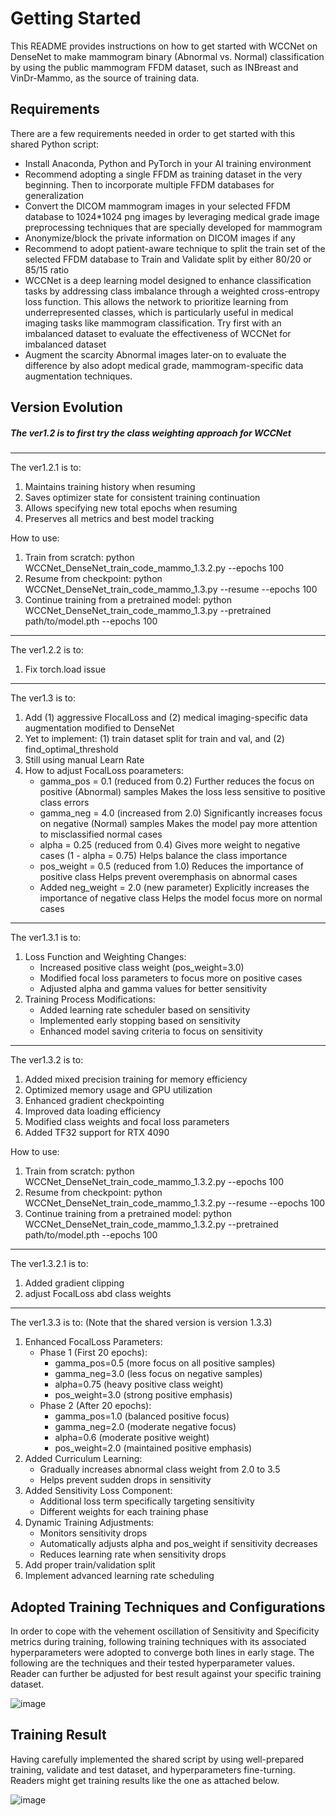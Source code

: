# Getting Started
This README provides instructions on how to get started with WCCNet on DenseNet to make mammogram binary (Abnormal vs. Normal) classification by using the public mammogram FFDM dataset, such as INBreast and VinDr-Mammo, as the source of training data.

## Requirements
There are a few requirements needed in order to get started with this shared Python script:
* Install Anaconda, Python and PyTorch in your AI training environment
* Recommend adopting a single FFDM as training dataset in the very beginning. Then to incorporate multiple FFDM databases for generalization
* Convert the DICOM mammogram images in your selected FFDM database to 1024*1024 png images by leveraging medical grade image preprocessing techniques that are specially developed for mammogram
* Anonymize/block the private information on DICOM images if any
* Recommend to adopt patient-aware technique to split the train set of the selected FFDM database to Train and Validate split by either 80/20 or 85/15 ratio  
* WCCNet is a deep learning model designed to enhance classification tasks by addressing class imbalance through a weighted cross-entropy loss function. This allows the network to prioritize learning from underrepresented classes, which is particularly useful in medical imaging tasks like mammogram classification. Try first with an imbalanced dataset to evaluate the effectiveness of WCCNet for imbalanced dataset 
* Augment the scarcity Abnormal images later-on to evaluate the difference by also adopt medical grade, mammogram-specific data augmentation techniques.



## Version Evolution 
##### The ver1.2 is to first try the class weighting approach for WCCNet
-------------------------------------------------------
The ver1.2.1 is to:
1. Maintains training history when resuming
2. Saves optimizer state for consistent training continuation
3. Allows specifying new total epochs when resuming
4. Preserves all metrics and best model tracking
   
How to use:
1. Train from scratch: python WCCNet_DenseNet_train_code_mammo_1.3.2.py --epochs 100
2. Resume from checkpoint: python WCCNet_DenseNet_train_code_mammo_1.3.py --resume --epochs 100
3. Continue training from a pretrained model: python WCCNet_DenseNet_train_code_mammo_1.3.py --pretrained path/to/model.pth --epochs 100
---------------------------------------------------------
The ver1.2.2 is to: 
1. Fix torch.load issue
-----------------------------------------------------------
The ver1.3 is to: 
1. Add (1) aggressive FlocalLoss and (2) medical imaging-specific data augmentation modified to DenseNet
2. Yet to implement: (1) train dataset split for train and val, and (2) find_optimal_threshold
3. Still using manual Learn Rate
4. How to adjust FocalLoss poarameters:
    * gamma_pos = 0.1 (reduced from 0.2) Further reduces the focus on positive (Abnormal) samples
Makes the loss less sensitive to positive class errors
    * gamma_neg = 4.0 (increased from 2.0) Significantly increases focus on negative (Normal) samples
Makes the model pay more attention to misclassified normal cases
    * alpha = 0.25 (reduced from 0.4) Gives more weight to negative cases (1 - alpha = 0.75)
Helps balance the class importance
    * pos_weight = 0.5 (reduced from 1.0) Reduces the importance of positive class
Helps prevent overemphasis on abnormal cases
    * Added neg_weight = 2.0 (new parameter) Explicitly increases the importance of negative class
Helps the model focus more on normal cases
--------------------------------------------------------------
The ver1.3.1 is to:
1. Loss Function and Weighting Changes:
    * Increased positive class weight (pos_weight=3.0)
    * Modified focal loss parameters to focus more on positive cases
    * Adjusted alpha and gamma values for better sensitivity
2. Training Process Modifications:
    * Added learning rate scheduler based on sensitivity
    * Implemented early stopping based on sensitivity
    * Enhanced model saving criteria to focus on sensitivity 
----------------------------------------------------------------
The ver1.3.2 is to:
1. Added mixed precision training for memory efficiency
2. Optimized memory usage and GPU utilization
3. Enhanced gradient checkpointing
4. Improved data loading efficiency
5. Modified class weights and focal loss parameters
6. Added TF32 support for RTX 4090

How to use:
1. Train from scratch: python WCCNet_DenseNet_train_code_mammo_1.3.2.py --epochs 100
2. Resume from checkpoint: python WCCNet_DenseNet_train_code_mammo_1.3.2.py --resume --epochs 100
3. Continue training from a pretrained model: python WCCNet_DenseNet_train_code_mammo_1.3.2.py --pretrained path/to/model.pth --epochs 100
-----------------------------------------------------------------
The ver1.3.2.1 is to:
1. Added gradient clipping
2. adjust FocalLoss abd class weights
-----------------------------------------------------------------
The ver1.3.3 is to: (Note that the shared version is version 1.3.3)
1. Enhanced FocalLoss Parameters:
    * Phase 1 (First 20 epochs):
        - gamma_pos=0.5 (more focus on all positive samples)
        - gamma_neg=3.0 (less focus on negative samples)
        - alpha=0.75 (heavy positive class weight)
        - pos_weight=3.0 (strong positive emphasis)
    * Phase 2 (After 20 epochs):
        - gamma_pos=1.0 (balanced positive focus)
        - gamma_neg=2.0 (moderate negative focus)
        - alpha=0.6 (moderate positive weight)
        - pos_weight=2.0 (maintained positive emphasis)
2. Added Curriculum Learning:
    * Gradually increases abnormal class weight from 2.0 to 3.5
    * Helps prevent sudden drops in sensitivity
3. Added Sensitivity Loss Component:
    * Additional loss term specifically targeting sensitivity
    * Different weights for each training phase
4. Dynamic Training Adjustments:
    * Monitors sensitivity drops
    * Automatically adjusts alpha and pos_weight if sensitivity decreases
    * Reduces learning rate when sensitivity drops
5. Add proper train/validation split
6. Implement advanced learning rate scheduling

## Adopted Training Techniques and Configurations
In order to cope with the vehement oscillation of Sensitivity and Specificity metrics during training, following training techniques with its associated hyperparameters were adopted to converge both lines in early stage. The following are the techniques and their tested hyperparameter values. Reader can further be adjusted for best result against your specific training dataset.     

![image](https://github.com/user-attachments/assets/4e56210b-d290-4071-b5fb-0fd42137caec)



## Training Result
Having carefully implemented the shared script by using well-prepared training, validate and test dataset, and hyperparameters fine-turning. Readers might get training results like the one as attached below.

![image](https://github.com/user-attachments/assets/9b1a0553-9bbc-423e-aa4d-9296873f7d95)

